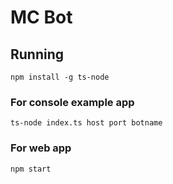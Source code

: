 # MC Bot

## Running
```npm install -g ts-node```

### For console example app
```ts-node index.ts host port botname```
### For web app

```npm start```